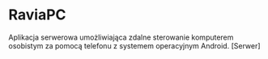 # RaviaPC
Aplikacja serwerowa umożliwiająca zdalne sterowanie komputerem osobistym za pomocą telefonu z systemem operacyjnym Android. [Serwer]
